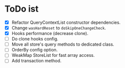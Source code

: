 # ToDo ist

- [x] Refactor QueryContextList constructor dependencies.
- [x] Change `wasHardReset` to `doSkipOneChangeCheck`.
- [x] Hooks performance (decrease clone).
- [ ] Do clone hooks config.
- [ ] Move all store's query methods to dedicated class.
- [ ] OrderBy config option.
- [ ] WeakMap StoreList for fast array access.
- [ ] Add transaction method.
